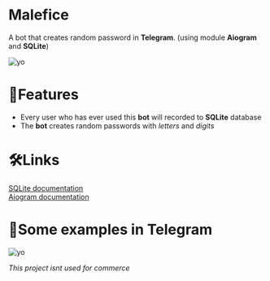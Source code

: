 # Malefice

A bot that creates random password in **Telegram**. (using module **Aiogram** and **SQLite**) 

![yo](https://github.com/vstyoma/maleficebot/blob/main/images/bot.jpg)
# 📐Features 

- Every user who has ever used this **bot** will recorded to **SQLite** database
- The **bot** creates random passwords with *letters* and *digits*
# 🛠Links

[SQLite documentation](https://www.sqlite.org/docs.html) \
[Aiogram documentation](https://docs.aiogram.dev/en/latest/)

#  📂Some examples in **Telegram**
![yo](https://github.com/vstyoma/maleficebot/blob/main/images/%D0%A1%D0%BD%D0%B8%D0%BC%D0%BE%D0%BA%20%D1%8D%D0%BA%D1%80%D0%B0%D0%BD%D0%B0%202022-11-11%20194935.png)

*This project isnt used for commerce*
